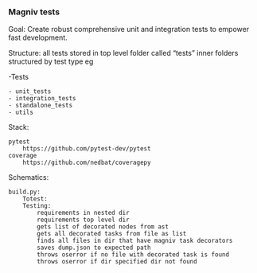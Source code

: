 ### Magniv tests

Goal: Create robust comprehensive unit and integration tests to empower fast development.

Structure: all tests stored in top level folder called “tests” inner folders structured by test type eg

-Tests

```
- unit_tests
- integration_tests
- standalone_tests
- utils
```

Stack:

```
pytest
	https://github.com/pytest-dev/pytest
coverage
	https://github.com/nedbat/coveragepy
```

Schematics:

```
build.py:
	Totest:
	Testing:
		requirements in nested dir
		requirements top level dir
		gets list of decorated nodes from ast
		gets all decorated tasks from file as list
		finds all files in dir that have magniv task decorators
		saves dump.json to expected path
		throws oserror if no file with decorated task is found
		throws oserror if dir specified dir not found
```
